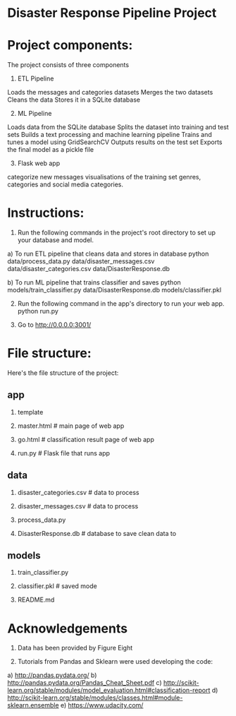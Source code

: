 # Disaster Response Pipeline Project

# Project components:
The project consists of three components

1. ETL Pipeline

Loads the messages and categories datasets
Merges the two datasets
Cleans the data
Stores it in a SQLite database

2. ML Pipeline

Loads data from the SQLite database
Splits the dataset into training and test sets
Builds a text processing and machine learning pipeline
Trains and tunes a model using GridSearchCV
Outputs results on the test set
Exports the final model as a pickle file

3. Flask web app

categorize new messages
visualisations of the training set genres, categories and social media categories.

# Instructions:

1. Run the following commands in the project's root directory to set up your database and model.

a)  To run ETL pipeline that cleans data and stores in database python data/process_data.py data/disaster_messages.csv data/disaster_categories.csv data/DisasterResponse.db

b) To run ML pipeline that trains classifier and saves python models/train_classifier.py data/DisasterResponse.db models/classifier.pkl

2. Run the following command in the app's directory to run your web app. python run.py

3. Go to http://0.0.0.0:3001/

# File structure:
Here's the file structure of the project:

## app

1. template

2. master.html # main page of web app

3. go.html # classification result page of web app

4. run.py # Flask file that runs app

## data

1. disaster_categories.csv # data to process

2. disaster_messages.csv # data to process

3. process_data.py

4. DisasterResponse.db # database to save clean data to

## models

1. train_classifier.py

2. classifier.pkl # saved mode

3. README.md

# Acknowledgements

1. Data has been provided by Figure Eight

2. Tutorials from Pandas and Sklearn were used developing the code:

a) http://pandas.pydata.org/
b) http://pandas.pydata.org/Pandas_Cheat_Sheet.pdf
c) http://scikit-learn.org/stable/modules/model_evaluation.html#classification-report
d) http://scikit-learn.org/stable/modules/classes.html#module-sklearn.ensemble
e) https://www.udacity.com/
